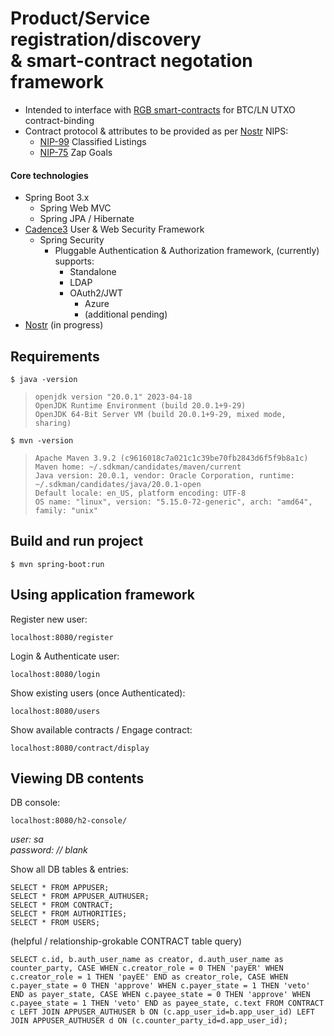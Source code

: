 # Product/Service registration/discovery <br> & smart-contract negotation framework
  - Intended to interface with [RGB smart-contracts](https://rgb.tech/) for BTC/LN UTXO contract-binding
  - Contract protocol & attributes to be provided as per [Nostr](https://nostr.com/) NIPS:
    - [NIP-99](https://nostr-nips.com/nip-99) Classified Listings
    - [NIP-75](https://nostr-nips.com/nip-75) Zap Goals

#### Core technologies

  - Spring Boot 3.x 
    - Spring Web MVC
    - Spring JPA / Hibernate
  - [Cadence3](https://github.com/avlo/cadence3) User & Web Security Framework    
    - Spring Security
      - Pluggable Authentication & Authorization framework, (currently) supports:
        -   Standalone
        -   LDAP
        -   OAuth2/JWT
            -   Azure
            -   (additional pending)
  - [Nostr](https://nostr.com/) (in progress)

## Requirements

    $ java -version

>     openjdk version "20.0.1" 2023-04-18
>     OpenJDK Runtime Environment (build 20.0.1+9-29)
>     OpenJDK 64-Bit Server VM (build 20.0.1+9-29, mixed mode, sharing)

    $ mvn -version
>     Apache Maven 3.9.2 (c9616018c7a021c1c39be70fb2843d6f5f9b8a1c)
>     Maven home: ~/.sdkman/candidates/maven/current
>     Java version: 20.0.1, vendor: Oracle Corporation, runtime: ~/.sdkman/candidates/java/20.0.1-open
>     Default locale: en_US, platform encoding: UTF-8
>     OS name: "linux", version: "5.15.0-72-generic", arch: "amd64", family: "unix"

## Build and run project

    $ mvn spring-boot:run

## Using application framework
Register new user:

    localhost:8080/register

Login & Authenticate user:

    localhost:8080/login

Show existing users (once Authenticated):

    localhost:8080/users

Show available contracts / Engage contract:

    localhost:8080/contract/display

## Viewing DB contents

DB console:

    localhost:8080/h2-console/

*user: sa*  
*password: // blank*

Show all DB tables & entries:

    SELECT * FROM APPUSER;
    SELECT * FROM APPUSER_AUTHUSER;
    SELECT * FROM CONTRACT;
    SELECT * FROM AUTHORITIES;
    SELECT * FROM USERS;

(helpful / relationship-grokable CONTRACT table query)

    SELECT c.id, b.auth_user_name as creator, d.auth_user_name as counter_party, CASE WHEN c.creator_role = 0 THEN 'payER' WHEN c.creator_role = 1 THEN 'payEE' END as creator_role, CASE WHEN c.payer_state = 0 THEN 'approve' WHEN c.payer_state = 1 THEN 'veto' END as payer_state, CASE WHEN c.payee_state = 0 THEN 'approve' WHEN c.payee_state = 1 THEN 'veto' END as payee_state, c.text FROM CONTRACT c LEFT JOIN APPUSER_AUTHUSER b ON (c.app_user_id=b.app_user_id) LEFT JOIN APPUSER_AUTHUSER d ON (c.counter_party_id=d.app_user_id);
